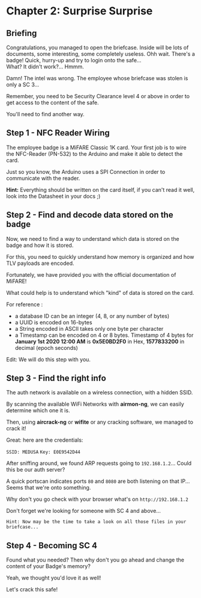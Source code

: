 # Chapter 2: Surprise Surprise

## Briefing

Congratulations, you managed to open the briefcase.
Inside will be lots of documents, some interesting, some completely useless.
Ohh wait. There's a badge! Quick, hurry-up and try to login onto the safe...  
What? It didn't work?... Hmmm.

Damn! The intel was wrong. The employee whose briefcase was stolen is only a SC 3...

Remember, you need to be Security Clearance level 4 or above in order to get access to the content of the safe.

You'll need to find another way.


## Step 1 - NFC Reader Wiring

The employee badge is a MiFARE Classic 1K card. Your first job is to wire the NFC-Reader (PN-532) to the Arduino and make it able to detect the card.

Just so you know, the Arduino uses a SPI Connection in order to communicate with the reader.

**Hint:** Everything should be written on the card itself, if you can't read it well, look into the Datasheet in your docs ;)

## Step 2 - Find and decode data stored on the badge

Now, we need to find a way to understand which data is stored on the badge and how it is stored.

For this, you need to quickly understand how memory is organized and how TLV payloads are encoded.

Fortunately, we have provided you with the official documentation of MiFARE!

What could help is to understand which "kind" of data is stored on the card.

For reference :
 * a database ID can be an integer (4, 8, or any number of bytes)
 * a UUID is encoded on 16-bytes
 * a String encoded in ASCII takes only one byte per character
 * a Timestamp can be encoded on 4 or 8 bytes. Timestamp of 4 bytes for **January 1st 2020 12:00 AM** is **0x5E0BD2F0** in Hex, **1577833200** in decimal (epoch seconds)

Edit: We will do this step with you. 

## Step 3 - Find the right info

The auth network is available on a wireless connection, with a hidden SSID.

By scanning the available WiFi Networks with **airmon-ng**, we can easily determine which one it is.

Then, using **aircrack-ng** or **wifite** or any cracking software, we managed to crack it!

Great: here are the credentials:

`SSID: MEDUSA`
`Key: E0E9542D44`

After sniffing around, we found ARP requests going to `192.168.1.2`... Could this be our auth server?

A quick portscan indicates ports `80` and `8080` are both listening on that IP... Seems that we're onto something.

Why don't you go check with your browser what's on `http://192.168.1.2`

Don't forget we're looking for someone with SC 4 and above...

`Hint: Now may be the time to take a look on all those files in your briefcase...`

## Step 4 - Becoming SC 4

Found what you needed? Then why don't you go ahead and change the content of your Badge's memory?

Yeah, we thought you'd love it as well!

Let's crack this safe!
